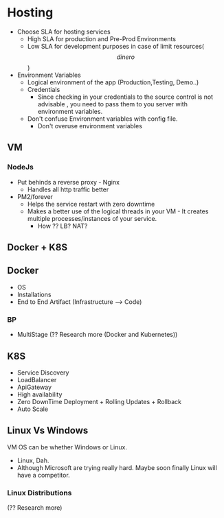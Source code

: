 # Hosting

- Choose SLA for hosting services
  - High SLA for production and Pre-Prod Environments
  - Low SLA for development purposes in case of limit resources($$ dinero $$)
- Environment Variables
  - Logical environment of the app (Production,Testing, Demo..)
  - Credentials
    - Since checking in your credentials to the source control is not advisable , you need to pass them to you server with environment variables.
  - Don't confuse Environment variables with config file.
    - Don't overuse environment variables

## VM

### NodeJs

- Put behinds a reverse proxy - Nginx
  - Handles all http traffic better
- PM2/forever
  - Helps the service restart with zero downtime
  - Makes a better use of the logical threads in your VM - It creates multiple processes/instances of your service.
    - How ?? LB? NAT?

## Docker + K8S

## Docker

- OS
- Installations
- End to End Artifact (Infrastructure --> Code)

### BP

- MultiStage
  (?? Research more (Docker and Kubernetes))

## K8S

- Service Discovery
- LoadBalancer
- ApiGateway
- High availability
- Zero DownTime Deployment + Rolling Updates + Rollback
- Auto Scale

## Linux Vs Windows

VM OS can be whether Windows or Linux.

- Linux, Dah.
- Although Microsoft are trying really hard. Maybe soon finally Linux will have a competitor.

### Linux Distributions

(?? Research more)
